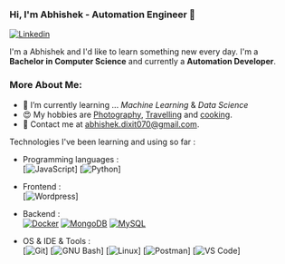 ### Hi, I'm Abhishek - Automation Engineer 👋

[![Linkedin](https://img.shields.io/badge/-LinkedIn-blue?style=flat&logo=Linkedin&logoColor=white&link=https://www.linkedin.com/in/fallingmeteroid/)](https://www.linkedin.com/in/fallingmeteroid/)

I'm a Abhishek and I'd like to learn something new every day. I'm a **Bachelor in Computer Science** and currently a **Automation Developer**.

### More About Me:

* 🌱 I’m currently learning ... *Machine Learning* & *Data Science*
* 😍 My hobbies are [Photography](), [Travelling]() and [cooking]().
* 💌 Contact me at [abhishek.dixit070@gmail.com](mailto:abhishek.dixit070@gmail.com).

<!--
**abhid001/abhid001** is a ✨ _special_ ✨ repository because its `README.md` (this file) appears on your GitHub profile.

Here are some ideas to get you started:

- 🔭 I’m currently working on ...
- 
- 👯 I’m looking to collaborate on ...
- 🤔 I’m looking for help with ...
- 💬 Ask me about ...
- 📫 How to reach me: ...
- 😄 Pronouns: ...
- ⚡ Fun fact: ...
-->

Technologies I've been learning and using so far :

- Programming languages : <br />
    [![JavaScript](https://img.shields.io/badge/-JavaScript-eee?style=flat-square&logo=javascript&logoColor=DD9C25)]
    [![Python](http://img.shields.io/badge/-Python-eee?style=flat-square&logo=python&logoColor=F7BD2F)]

- Frontend : <br />
    [![Wordpress](http://img.shields.io/badge/-Wordpress-eee?style=flat-square&logo=wordpress&logoColor=21759B)]
    
- Backend : <br />
    [![Docker](https://img.shields.io/badge/-Docker-eee?style=flat-square&logo=docker&logoColor=2496ed)](https://dinhanhthi.com/tags/docker/)
    [![MongoDB](https://img.shields.io/badge/-MongoDB-eee?style=flat-square&logo=mongodb&logoColor=47A248)](https://dinhanhthi.com/)
    [![MySQL](http://img.shields.io/badge/-MySQL-eee?style=flat-square&logo=mysql&logoColor=4479A1)](https://dinhanhthi.com/)
    
    <!-- [![Flask](http://img.shields.io/badge/-Flask-eee?style=flat-square&logo=flask&logoColor=000)] -->
- OS & IDE & Tools : <br />
    [![Git](http://img.shields.io/badge/-Git-eee?style=flat-square&logo=git&logoColor=F05032)]
    [![GNU Bash](http://img.shields.io/badge/-GNU%20Bash-eee?style=flat-square&logo=gnu-bash&logoColor=663399)]
    [![Linux](http://img.shields.io/badge/-Linux-eee?style=flat-square&logo=linux&logoColor=D67A10)]
    [![Postman](http://img.shields.io/badge/-Postman-eee?style=flat-square&logo=postman&logoColor=FF6C37)]
    [![VS Code](http://img.shields.io/badge/-VS%20Code-eee?style=flat-square&logo=visual-studio-code&logoColor=007ACC)]

    

